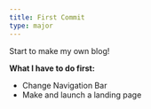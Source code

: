 ```yaml
---
title: First Commit
type: major
---
```


Start to make my own blog!

**What I have to do first:**

* Change Navigation Bar
* Make and launch a landing page